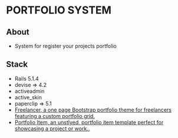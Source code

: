 # PORTFOLIO SYSTEM

## About
* System for register your projects  portfolio

## Stack
* Rails 5.1.4
* devise => 4.2
* activeadmin
* active_skin
* paperclip => 5.1
* [Freelancer, a one page Bootstrap portfolio theme for freelancers featuring a custom portfolio grid.](https://startbootstrap.com/template-overviews/freelancer/)
* [Portfolio Item, an unstlyed, portfolio item template perfect for showcasing a project or work..](https://startbootstrap.com/template-overviews/portfolio-item/)

